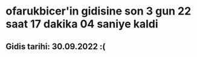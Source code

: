 # ofarukbicer'in gidisine son 3 gun 22 saat 17 dakika 04 saniye kaldi

## Gidis tarihi: 30.09.2022 :(